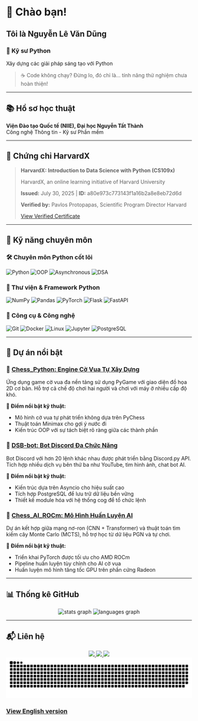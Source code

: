 
# 👋 Chào bạn!
## Tôi là Nguyễn Lê Văn Dũng
### 🚀 Kỹ sư Python
Xây dựng các giải pháp sáng tạo với Python
> ☕ Code không chạy? Đừng lo, đó chỉ là... tính năng thử nghiệm chưa hoàn thiện!

---

## 📚 Hồ sơ học thuật

**Viện Đào tạo Quốc tế (NIIE), Đại học Nguyễn Tất Thành**  
Công nghệ Thông tin - Kỹ sư Phần mềm

---

## 🏅 Chứng chỉ HarvardX &nbsp;

> **HarvardX: Introduction to Data Science with Python (CS109x)**
>
> HarvardX, an online learning initiative of Harvard University
>
> **Issued:** July 30, 2025 | **ID:** a80e973c773143f1a16b2a8e8eb72d6d
>
> **Verified by:** Pavlos Protopapas, Scientific Program Director Harvard
>
> [View Verified Certificate](https://courses.edx.org/certificates/a80e973c773143f1a16b2a8e8eb72d6d)

---

## 💼 Kỹ năng chuyên môn

### 🛠️ Chuyên môn Python cốt lõi
  <img src="https://img.shields.io/badge/  Python-3776AB?logo=python&logoColor=white" alt="Python" />  <img src="https://img.shields.io/badge/  OOP-3776AB?logo=python&logoColor=white" alt="OOP" />  <img src="https://img.shields.io/badge/  Asynchronous-3776AB?logo=python&logoColor=white" alt="Asynchronous" />  <img src="https://img.shields.io/badge/  Data Structures & Algorithms-3776AB?logo=python&logoColor=white" alt="DSA" />
### 🧩 Thư viện & Framework Python
  <img src="https://img.shields.io/badge/  NumPy-013243?logo=numpy&logoColor=white" alt="NumPy" />  <img src="https://img.shields.io/badge/  Pandas-150458?logo=pandas&logoColor=white" alt="Pandas" />  <img src="https://img.shields.io/badge/  PyTorch-EE4C2C?logo=pytorch&logoColor=white" alt="PyTorch" />  <img src="https://img.shields.io/badge/  Flask-000000?logo=flask&logoColor=white" alt="Flask" />  <img src="https://img.shields.io/badge/  FastAPI-009688?logo=fastapi&logoColor=white" alt="FastAPI" />
### 🧰 Công cụ & Công nghệ
  <img src="https://img.shields.io/badge/  Git-F05032?logo=git&logoColor=white" alt="Git" />  <img src="https://img.shields.io/badge/  Docker-2496ED?logo=docker&logoColor=white" alt="Docker" />  <img src="https://img.shields.io/badge/  Linux-FCC624?logo=linux&logoColor=black" alt="Linux" />  <img src="https://img.shields.io/badge/  Jupyter-F37626?logo=jupyter&logoColor=white" alt="Jupyter" />  <img src="https://img.shields.io/badge/  PostgreSQL-4169E1?logo=postgresql&logoColor=white" alt="PostgreSQL" />

---

## 🌟 Dự án nổi bật &nbsp;

### 📌 [Chess_Python: Engine Cờ Vua Tự Xây Dựng](https://github.com/VanDung-dev/Chess_Python)
Ứng dụng game cờ vua đa nền tảng sử dụng PyGame với giao diện đồ họa 2D cơ bản. Hỗ trợ cả chế độ chơi hai người và chơi với máy ở nhiều cấp độ khó.

**🔧 Điểm nổi bật kỹ thuật:**
  - Mô hình cờ vua tự phát triển không dựa trên PyChess
  - Thuật toán Minimax cho gợi ý nước đi
  - Kiến trúc OOP với sự tách biệt rõ ràng giữa các thành phần

### 📌 [DSB-bot: Bot Discord Đa Chức Năng](https://github.com/VanDung-dev/DSB-bot)
Bot Discord với hơn 20 lệnh khác nhau được phát triển bằng Discord.py API. Tích hợp nhiều dịch vụ bên thứ ba như YouTube, tìm hình ảnh, chat bot AI.

**🔧 Điểm nổi bật kỹ thuật:**
  - Kiến trúc dựa trên Asyncio cho hiệu suất cao
  - Tích hợp PostgreSQL để lưu trữ dữ liệu bền vững
  - Thiết kế module hóa với hệ thống cog để tổ chức lệnh

### 📌 [Chess_AI_ROCm: Mô Hình Huấn Luyện AI](https://github.com/VanDung-dev/Chess_AI_ROCm)
Dự án kết hợp giữa mạng nơ-ron (CNN + Transformer) và thuật toán tìm kiếm cây Monte Carlo (MCTS), hỗ trợ học từ dữ liệu PGN và tự chơi.

**🔧 Điểm nổi bật kỹ thuật:**
  - Triển khai PyTorch được tối ưu cho AMD ROCm
  - Pipeline huấn luyện tùy chỉnh cho AI cờ vua
  - Huấn luyện mô hình tăng tốc GPU trên phần cứng Radeon



---

## 📊 Thống kê GitHub

<div align="center">
  <img src="https://github-readme-stats.vercel.app/api?username=VanDung-dev&hide_title=false&hide_rank=false&show_icons=true&include_all_commits=true&count_private=true&disable_animations=false&theme=dark&locale=en&hide_border=false&order=1" height="150" alt="stats graph"  />
  <img src="https://github-readme-stats.vercel.app/api/top-langs?username=VanDung-dev&locale=en&hide_title=false&layout=compact&card_width=320&langs_count=5&theme=dark&hide_border=false&order=2" height="150" alt="languages graph"  />
</div>



---

## 📬 Liên hệ

<div align="center">
  <a href="https://www.linkedin.com/in/dung-nguyen-211bab348/">
    <img src="https://img.shields.io/badge/LinkedIn-0077B5?logo=linkedin&logoColor=white&style=for-the-badge&effect=plastic" />
  </a>
  
  <a href="https://t.me/vandungdev">
    <img src="https://img.shields.io/badge/Telegram-26A5E4?logo=telegram&logoColor=white&style=for-the-badge&effect=plastic" />
  </a>
  
  <a href="https://github.com/VanDung-dev">
    <img src="https://img.shields.io/badge/GitHub-181717?logo=github&logoColor=white&style=for-the-badge&effect=plastic" />
  </a>
  
</div>

<div align="center">
  <img src="https://raw.githubusercontent.com/Platane/snk/output/github-contribution-grid-snake-dark.svg" alt="Snake animation" />
</div>

### [View English version](README.md)
